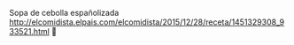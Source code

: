 Sopa de cebolla españolizada	http://elcomidista.elpais.com/elcomidista/2015/12/28/receta/1451329308_933521.html਍